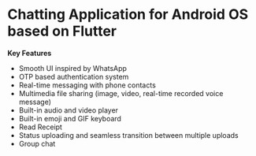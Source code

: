 # Chatting Application for Android OS based on Flutter
**Key Features**
<ul>
  <li>Smooth UI inspired by WhatsApp</li>
  <li>OTP based authentication system</li>
  <li>Real-time messaging with phone contacts</li>
  <li>Multimedia file sharing (image, video, real-time recorded voice message) </li>
  <li>Built-in audio and video player</li>
  <li>Built-in emoji and GIF keyboard</li>
  <li>Read Receipt</li>
  <li>Status uploading and seamless transition between multiple uploads</li>
  <li>Group chat</li>
</ul>

